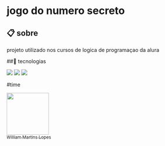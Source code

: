 <h1>jogo do numero secreto</h1>
<h2>📋 sobre</h2>

<p>projeto utilizado nos cursos de logica de programaçao da alura </p>

##🚀 tecnologias

<div>
  <img src=https://img.shields.io/badge/JavaScript-F7DF1E?style=for-the-badge&logo=javascript&logoColor=black>
  <img src=https://img.shields.io/badge/HTML-239120?style=for-the-badge&logo=html5&logoColor=white>
  <img src=https://img.shields.io/badge/CSS-239120?&style=for-the-badge&logo=css3&logoColor=white>
</div>

#time 

 [<img loading="lazy" src="https://avatars.githubusercontent.com/u/175069502?v=4" width=115><br><sub>William Martins Lopes</sub>](https://github.com/william94p)
